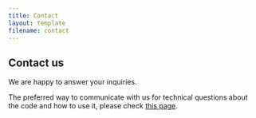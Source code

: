 ```yaml
---
title: Contact
layout: template
filename: contact
---
```


## Contact us

We are happy to answer your inquiries.

The preferred way to communicate with us for technical questions about the code and how to use it, please check <a href="https://github.com/mir-group/phoebe/discussions?discussions_q=category%3AQ%26A">this page</a>.
